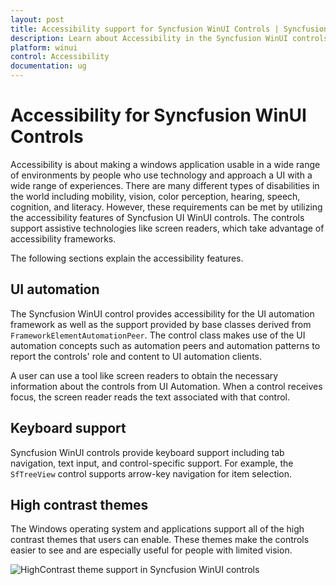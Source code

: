 ```yaml
---
layout: post
title: Accessibility support for Syncfusion WinUI Controls | Syncfusion
description: Learn about Accessibility in the Syncfusion WinUI controls, including UI automation, Keyboard, and HighContrast theme support.
platform: winui
control: Accessibility
documentation: ug
---
```


# Accessibility for Syncfusion WinUI Controls

Accessibility is about making a windows application usable in a wide range of environments by people who use technology and approach a UI with a wide range of experiences. There are many different types of disabilities in the world including mobility, vision, color perception, hearing, speech, cognition, and literacy. However, these requirements can be met by utilizing the accessibility features of Syncfusion UI WinUI controls. The controls support assistive technologies like screen readers, which take advantage of accessibility frameworks.

The following sections explain the accessibility features.

## UI automation

The Syncfusion WinUI control provides accessibility for the UI automation framework as well as the support provided by base classes derived from `FrameworkElementAutomationPeer`. The control class makes use of the UI automation concepts such as automation peers and automation patterns to report the controls' role and content to UI automation clients.

A user can use a tool like screen readers to obtain the necessary information about the controls from UI Automation. When a control receives focus, the screen reader reads the text associated with that control. 

## Keyboard support

Syncfusion WinUI controls provide keyboard support including tab navigation, text input, and control-specific support. For example, the `SfTreeView` control supports arrow-key navigation for item selection.

## High contrast themes

The Windows operating system and applications support all of the high contrast themes that users can enable. These themes make the controls easier to see and are especially useful for people with limited vision.

![HighContrast theme support in Syncfusion WinUI controls](Common-images/winui-highcontrast-controls.png)






